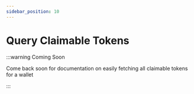```yaml
---
sidebar_position: 10
---
```


# Query Claimable Tokens

:::warning Coming Soon

Come back soon for documentation on easily fetching all claimable tokens for a wallet

:::
